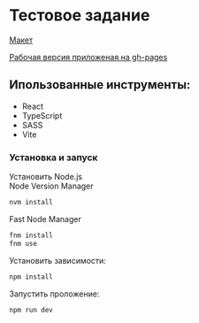 # Тестовое задание

[Макет](<https://www.figma.com/design/HV0s9rd8ORcoulJkw23kws/Front-test-(Copy)?node-id=0-1&t=KDEsh4t16Ybw2uzC-1>)

[Рабочая версия приложеная на gh-pages](https://evgenytomson.github.io/crypto/)

## Ипользованные инструменты:

- React
- TypeScript
- SASS
- Vite

### Установка и запуск

Установить Node.js  
Node Version Manager

```bash
nvm install
```

Fast Node Manager

```bash
fnm install
fnm use
```

Установить зависимости:

```bash
npm install
```

Запустить проложение:

```bash
npm run dev
```
